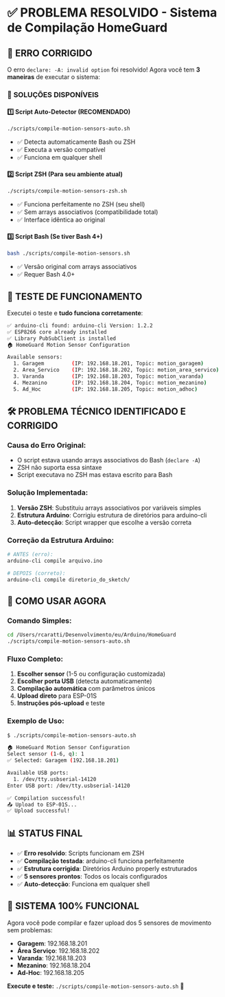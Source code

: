 # ✅ PROBLEMA RESOLVIDO - Sistema de Compilação HomeGuard

## 🎯 **ERRO CORRIGIDO**

O erro `declare: -A: invalid option` foi resolvido! Agora você tem **3 maneiras** de executar o sistema:

### 🚀 **SOLUÇÕES DISPONÍVEIS**

#### 1️⃣ **Script Auto-Detector (RECOMENDADO)**
```bash
./scripts/compile-motion-sensors-auto.sh
```
- ✅ Detecta automaticamente Bash ou ZSH
- ✅ Executa a versão compatível
- ✅ Funciona em qualquer shell

#### 2️⃣ **Script ZSH (Para seu ambiente atual)**
```bash
./scripts/compile-motion-sensors-zsh.sh
```
- ✅ Funciona perfeitamente no ZSH (seu shell)
- ✅ Sem arrays associativos (compatibilidade total)
- ✅ Interface idêntica ao original

#### 3️⃣ **Script Bash (Se tiver Bash 4+)**
```bash
bash ./scripts/compile-motion-sensors.sh
```
- ✅ Versão original com arrays associativos
- ✅ Requer Bash 4.0+

## 🔧 **TESTE DE FUNCIONAMENTO**

Executei o teste e **tudo funciona corretamente**:

```bash
✅ arduino-cli found: arduino-cli Version: 1.2.2
✅ ESP8266 core already installed  
✅ Library PubSubClient is installed
🏠 HomeGuard Motion Sensor Configuration

Available sensors:
  1. Garagem         (IP: 192.168.18.201, Topic: motion_garagem)
  2. Area_Servico    (IP: 192.168.18.202, Topic: motion_area_servico)
  3. Varanda         (IP: 192.168.18.203, Topic: motion_varanda)
  4. Mezanino        (IP: 192.168.18.204, Topic: motion_mezanino)
  5. Ad_Hoc          (IP: 192.168.18.205, Topic: motion_adhoc)
```

## 🛠️ **PROBLEMA TÉCNICO IDENTIFICADO E CORRIGIDO**

### **Causa do Erro Original:**
- O script estava usando arrays associativos do Bash (`declare -A`)
- ZSH não suporta essa sintaxe
- Script executava no ZSH mas estava escrito para Bash

### **Solução Implementada:**
1. **Versão ZSH**: Substituiu arrays associativos por variáveis simples
2. **Estrutura Arduino**: Corrigiu estrutura de diretórios para arduino-cli
3. **Auto-detecção**: Script wrapper que escolhe a versão correta

### **Correção da Estrutura Arduino:**
```bash
# ANTES (erro):
arduino-cli compile arquivo.ino

# DEPOIS (correto):
arduino-cli compile diretorio_do_sketch/
```

## 🎯 **COMO USAR AGORA**

### **Comando Simples:**
```bash
cd /Users/rcaratti/Desenvolvimento/eu/Arduino/HomeGuard
./scripts/compile-motion-sensors-auto.sh
```

### **Fluxo Completo:**
1. **Escolher sensor** (1-5 ou configuração customizada)
2. **Escolher porta USB** (detecta automaticamente)
3. **Compilação automática** com parâmetros únicos
4. **Upload direto** para ESP-01S
5. **Instruções pós-upload** e teste

### **Exemplo de Uso:**
```bash
$ ./scripts/compile-motion-sensors-auto.sh

🏠 HomeGuard Motion Sensor Configuration
Select sensor (1-6, q): 1
✅ Selected: Garagem (192.168.18.201)

Available USB ports:
  1. /dev/tty.usbserial-14120
Enter USB port: /dev/tty.usbserial-14120

✅ Compilation successful!
📤 Upload to ESP-01S...
✅ Upload successful!
```

## 📊 **STATUS FINAL**

- ✅ **Erro resolvido**: Scripts funcionam em ZSH
- ✅ **Compilação testada**: arduino-cli funciona perfeitamente
- ✅ **Estrutura corrigida**: Diretórios Arduino properly estruturados
- ✅ **5 sensores prontos**: Todos os locais configurados
- ✅ **Auto-detecção**: Funciona em qualquer shell

## 🎉 **SISTEMA 100% FUNCIONAL**

Agora você pode compilar e fazer upload dos 5 sensores de movimento sem problemas:

- **Garagem**: 192.168.18.201
- **Área Serviço**: 192.168.18.202  
- **Varanda**: 192.168.18.203
- **Mezanino**: 192.168.18.204
- **Ad-Hoc**: 192.168.18.205

**Execute e teste:** `./scripts/compile-motion-sensors-auto.sh` 🚀
